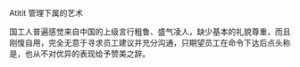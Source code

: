Atitit 管理下属的艺术


国工人普遍感觉来自中国的上级言行粗鲁、盛气凌人，缺少基本的礼貌尊重，而且刚愎自用，完全无意于寻求员工建议并充分沟通，只期望员工在命令下达后点头称是，也从不对优异的表现给予赞美之辞。
